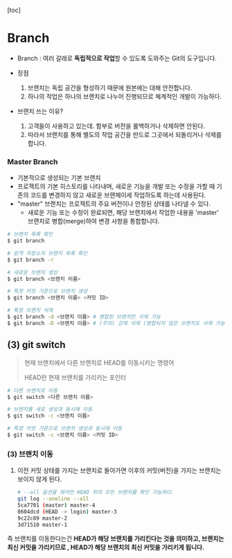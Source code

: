 [toc]

# Branch

* Branch : 여러 갈래로 **독립적으로 작업**할 수 있도록 도와주는 Git의 도구입니다.
* 장점

  1. 브랜치는 독립 공간을 형성하기 때문에 원본에는 대해 안전합니다.
  2. 하나의 작업은 하나의 브랜치로 나누어 진행되므로 쳬계적인 개발이 가능하다.
* 브랜치 쓰는 이유?

  1. 고객들이 사용하고 있는데. 함부로 버전을 롤백하거나 삭제하면 안된다.
  2. 따라서 브랜치를 통해 별도의 작업 공간을 만드로 그곳에서 되돌리거나 삭제를 합니다.

### Master Branch

- 기본적으로 생성되는 기본 브랜치
- 프로젝트의 기본 히스토리를 나타내며, 새로운 기능을 개발 또는 수정을 가할 때 기존의 코드를 변경하지 않고 새로운 브랜체이세 작업하도록 하는데 사용된다.
- "master" 브랜치는 프로젝트의 주요 버전이나 안정된 상태를 나타낼 수 있다.
  - 새로운 기능 또는 수정이 완료되면, 해당 브랜치에서 작업한 내용을 'master' 브랜치로 병합(merge)하여 변경 사항을 통합합니다.

```bash
# 브랜치 목록 확인
$ git branch

# 원격 저장소의 브랜치 목록 확인
$ git branch -r

# 새로운 브랜치 생성
$ git branch <브랜치 이름>

# 특정 커밋 기준으로 브랜치 생성
$ git branch <브랜치 이름> <커밋 ID>

# 특정 브랜치 삭제
$ git branch -d <브랜치 이름> # 병합된 브랜치만 삭제 가능
$ git branch -D <브랜치 이름> # (주의) 강제 삭제 (병합되지 않은 브랜치도 삭제 가능)
```



## (3) git switch

> 현재 브랜치에서 다른 브랜치로 HEAD를 이동시키는 명령어
>
> HEAD란 현재 브랜치를 가리키는 포인터

```bash
# 다른 브랜치로 이동
$ git switch <다른 브랜치 이름>

# 브랜치를 새로 생성과 동시에 이동
$ git switch -c <브랜치 이름>

# 특정 커밋 기준으로 브랜치 생성과 동시에 이동
$ git switch -c <브랜치 이름> <커밋 ID>
```

### (3) 브랜치 이동

1. 이전 커밋 상태를 가지는 브랜치로 돌아가면 이후의 커밋(버전)을 가지는 브랜치는 보이지 않게 된다.

   ```bash
   # --all 옵션을 줘야만 HEAD 위의 모든 브랜치를 확인 가능하다.
   git log --oneline --all
   5ca7701 (master) master-4
   0604dcd (HEAD -> login) master-3
   9c22c89 master-2
   3d71510 master-1
   ```

   



즉 브랜치를 이동한다는건 **HEAD가 해당 브랜치를 가리킨다는 것을 의미하고, 브랜치는 최신 커밋을 가리키므로 , HEAD가 해당 브랜치의 최신 커밋을 가리키게 됩니다.**

